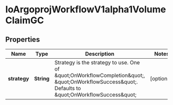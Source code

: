 
# IoArgoprojWorkflowV1alpha1VolumeClaimGC

## Properties
Name | Type | Description | Notes
------------ | ------------- | ------------- | -------------
**strategy** | **String** | Strategy is the strategy to use. One of \&quot;OnWorkflowCompletion\&quot;, \&quot;OnWorkflowSuccess\&quot;. Defaults to \&quot;OnWorkflowSuccess\&quot; |  [optional]



